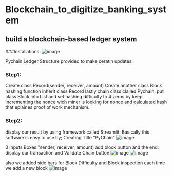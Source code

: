 # Blockchain_to_digitize_banking_system
## build a blockchain-based ledger system
###Installations:
![image](https://user-images.githubusercontent.com/69637182/197027429-aec47239-775c-466c-8a59-81f5687c53a3.png)

Pychain Ledger Structure provided to make ceratin updates:

### Step1:
Create class Record(sender, receiver, amount)
Create another class Block hashing function inherit class Record 
lastly chain class clalled Pychain: put class Block into List and set hashing difficulty to  4 zeros by keep incrementing the nonce wich miner is looking for nonce
and calculated hash that eplaines proof of work mechanism.

### Step2: 
display our result by using framework called Streamlit: Basically this software is easy to use by;
Creating Title "PyChain"
![image](https://user-images.githubusercontent.com/69637182/197032475-c4794796-51aa-4599-a0b9-6b5316f0ad54.png)

3 inputs Boxes "sender, receiver, amount)
add block button
and the end: display our transaction and Validate Chain button 
![image](https://user-images.githubusercontent.com/69637182/197032619-504630ed-52da-4036-b001-2e8919a2e0ec.png)
![image](https://user-images.githubusercontent.com/69637182/197033485-82df0e53-3aa1-49b9-8402-433e1c62d003.png)

also we added side bars for Block Difficulty and Block inspection each time we add a new block 
![image](https://user-images.githubusercontent.com/69637182/197032768-bcfa6631-a206-4e50-8814-48fafb58bd7e.png)





